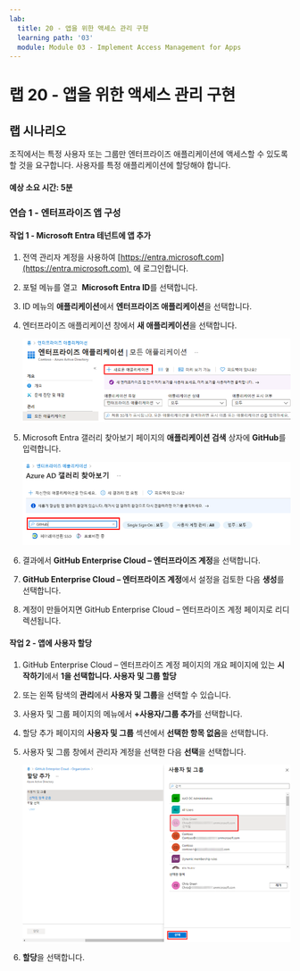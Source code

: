 ```yaml
---
lab:
  title: 20 - 앱을 위한 액세스 관리 구현
  learning path: '03'
  module: Module 03 - Implement Access Management for Apps
---
```


# 랩 20 - 앱을 위한 액세스 관리 구현

## 랩 시나리오

조직에서는 특정 사용자 또는 그룹만 엔터프라이즈 애플리케이션에 액세스할 수 있도록 할 것을 요구합니다. 사용자를 특정 애플리케이션에 할당해야 합니다.

#### 예상 소요 시간: 5분

### 연습 1 - 엔터프라이즈 앱 구성

#### 작업 1 - Microsoft Entra 테넌트에 앱 추가

1. 전역 관리자 계정을 사용하여 [https://entra.microsoft.com](https://entra.microsoft.com)  에 로그인합니다.

2. 포털 메뉴를 열고  **Microsoft Entra ID**를 선택합니다.

3. ID 메뉴의 **애플리케이션**에서 **엔터프라이즈 애플리케이션**을 선택합니다.

4. 엔터프라이즈 애플리케이션 창에서 **새 애플리케이션**을 선택합니다.

    ![새 애플리케이션이 강조 표시된 엔터프라이즈 애플리케이션 페이지를 표시하는 화면 이미지](./media/lp3-mod1-new-enterprise-application.png)

5. Microsoft Entra 갤러리 찾아보기 페이지의 **애플리케이션 검색** 상자에 **GitHub**를 입력합니다.

    ![검색 상자가 강조 표시된 Microsoft Entra 갤러리 찾아보기 페이지를 표시하는 화면 이미지](./media/lp3-mod1-azure-ad-gallery-search.png)

6. 결과에서 **GitHub Enterprise Cloud – 엔터프라이즈 계정**을 선택합니다.

7. **GitHub Enterprise Cloud – 엔터프라이즈 계정**에서 설정을 검토한 다음 **생성**를 선택합니다.

8. 계정이 만들어지면 GitHub Enterprise Cloud – 엔터프라이즈 계정 페이지로 리디렉션됩니다.

#### 작업 2 - 앱에 사용자 할당

1. GitHub Enterprise Cloud – 엔터프라이즈 계정 페이지의 개요 페이지에 있는 **시작하기**에서 **1을 선택합니다. 사용자 및 그룹 할당**

2. 또는 왼쪽 탐색의 **관리**에서 **사용자 및 그룹**을 선택할 수 있습니다.

3. 사용자 및 그룹 페이지의 메뉴에서 **+사용자/그룹 추가**를 선택합니다.

4. 할당 추가 페이지의 **사용자 및 그룹** 섹션에서 **선택한 항목 없음**을 선택합니다.

5. 사용자 및 그룹 창에서 관리자 계정을 선택한 다음 **선택**을 선택합니다.

    ![선택 단추가 강조 표시된 앱에 사용자 계정 할당을 추가하는 과정을 표시하는 화면 이미지 ](./media/lp3-mod1-add-app-assignment.png)

6. **할당**을 선택합니다.

